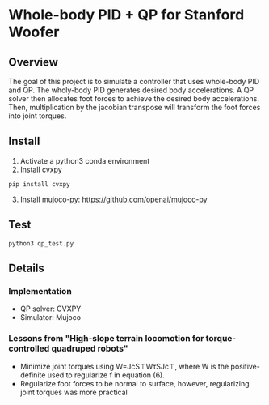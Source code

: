 # Whole-body PID + QP for Stanford Woofer

## Overview
The goal of this project is to simulate a controller that uses whole-body PID and QP. The wholy-body PID generates desired body accelerations. A QP solver then allocates foot forces to achieve the desired body accelerations. Then, multiplication by the jacobian transpose will transform the foot forces into joint torques.

## Install
1. Activate a python3 conda environment
2. Install cvxpy
```
pip install cvxpy
```
3. Install mujoco-py: https://github.com/openai/mujoco-py

## Test
```
python3 qp_test.py
```

## Details 
### Implementation 
* QP solver: CVXPY
* Simulator: Mujoco

### Lessons from "High-slope terrain locomotion for torque-controlled quadruped robots"
* Minimize joint torques using W=JcS⊤WτSJc⊤, where W is the positive-definite used to regularize f in equation (6).
* Regularize foot forces to be normal to surface, however, regularizing joint torques was more practical




